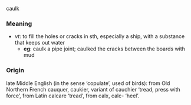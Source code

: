 caulk
### Meaning
+ _vt_: to fill the holes or cracks in sth, especially a ship, with a substance that keeps out water
	+ __eg__: caulk a pipe joint; caulked the cracks between the boards with mud

### Origin

late Middle English (in the sense ‘copulate’, used of birds): from Old Northern French cauquer, caukier, variant of cauchier ‘tread, press with force’, from Latin calcare ‘tread’, from calx, calc- ‘heel’.

